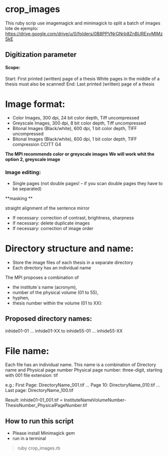 # crop_images
This ruby scrip use imagemagick and minimagick to split a batch of images
lote de ejemplo: https://drive.google.com/drive/u/0/folders/0B8PPVNrGNrb8ZnBURExyMlMzSkE

## **Digitization parameter**

#### Scope:

Start:
First printed (written) page of a thesis
White pages in the middle of a thesis must also be scanned!
End: Last printed (written) page of a thesis


# **Image format:**

* Color Images, 300 dpi, 24 bit color depth, Tiff uncompressed
* Greyscale Images, 300 dpi, 8 bit color depth, Tiff uncompressed
* Bitonal Images (Black/white), 600 dpi, 1 bit color depth, TIFF uncompressed
* Bitonal Images (Black/white), 600 dpi, 1 bit color depth, TIFF compression CCITT G4

**The MPI recommends color or greyscale images**
**We will work whit the option 2, greyscale image**


### Image editing:
* Single pages (not double pages! – if you scan double pages they have to be separated)

**masking **

straight alignment of the sentence mirror
* If necessary: correction of contrast, brightness, sharpness
* If necessary: delete duplicate images
* If necessary: correction of image order

# Directory structure and name:

* Store the image files of each thesis in a separate directory
* Each directory has an individual name

The MPI proposes a combination of
* the institute´s name (acronym),
* number of the physical volume (01 to 55),
* hyphen,
* thesis number within the volume (01 to XX):

## Proposed directory names:

inhide01-01
…
inhide01-XX
to
inhide55-01
…
inhide55-XX


# File name:

Each file has an individual name. This name is a combination of Directory name and Physical page number
Physical page number: three-digit, starting with 001
file extension: tif

e.g.:
First Page: DirectoryName_001.tif
…
Page 10: DirectoryName_010.tif
…
Last page: DirectoryName_100.tif

Result:
inhide01-01_001.tif
	=
InstituteNameVolumeNumber-ThesisNumber_PhysicalPageNumber.tif

## How to run this script

* Please install Minimagick gem
* run in a terminal
> ruby crop_images.rb

